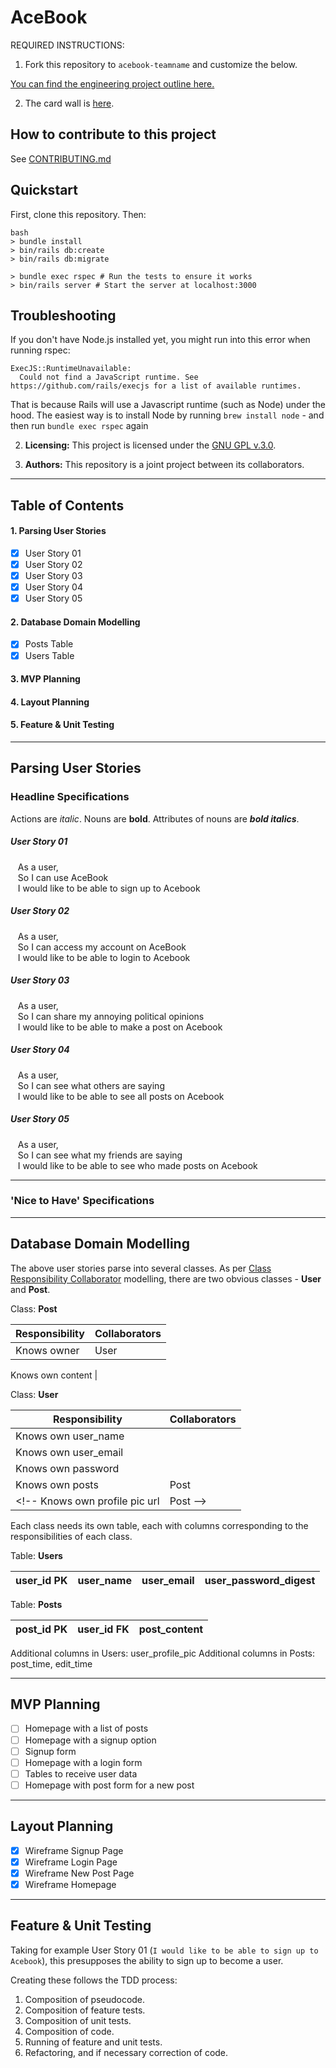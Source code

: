 # AceBook

REQUIRED INSTRUCTIONS:

1. Fork this repository to `acebook-teamname` and customize the below.

[You can find the engineering project outline here.](https://github.com/makersacademy/course/tree/master/engineering_projects/rails)

2. The card wall is [here](https://trello.com/b/aN3xtXXl/acebook-rails-template).

## How to contribute to this project
See [CONTRIBUTING.md](CONTRIBUTING.md)

## Quickstart

First, clone this repository. Then:

```
bash
> bundle install
> bin/rails db:create
> bin/rails db:migrate

> bundle exec rspec # Run the tests to ensure it works
> bin/rails server # Start the server at localhost:3000
```

## Troubleshooting

If you don't have Node.js installed yet, you might run into this error when running rspec:

```
ExecJS::RuntimeUnavailable:
  Could not find a JavaScript runtime. See https://github.com/rails/execjs for a list of available runtimes.
 ```

That is because Rails will use a Javascript runtime (such as Node) under the hood. The easiest way is to install Node by running `brew install node` - and then run `bundle exec rspec` again

2. **Licensing:** This project is licensed under the [GNU GPL v.3.0](https://www.gnu.org/licenses/gpl-3.0.en.html).

3. **Authors:** This repository is a joint project between its collaborators.

---

## Table of Contents

#### 1. Parsing User Stories
- [x] User Story 01
- [x] User Story 02
- [x] User Story 03
- [x] User Story 04
- [x] User Story 05

#### 2. Database Domain Modelling
- [x] Posts Table
- [x] Users Table

#### 3. MVP Planning

#### 4. Layout Planning

#### 5. Feature & Unit Testing

---

## Parsing User Stories

### Headline Specifications

Actions are *italic*. Nouns are **bold**. Attributes of nouns are **_bold italics_**.

##### User Story 01

&nbsp;&nbsp;&nbsp;As a user,<br>
&nbsp;&nbsp;&nbsp;So I can use AceBook<br>
&nbsp;&nbsp;&nbsp;I would like to be able to sign up to Acebook<br>

##### User Story 02

&nbsp;&nbsp;&nbsp;As a user,<br>
&nbsp;&nbsp;&nbsp;So I can access my account on AceBook<br>
&nbsp;&nbsp;&nbsp;I would like to be able to login to Acebook<br>

##### User Story 03

&nbsp;&nbsp;&nbsp;As a user,<br>
&nbsp;&nbsp;&nbsp;So I can share my annoying political opinions<br>
&nbsp;&nbsp;&nbsp;I would like to be able to make a post on Acebook<br>

##### User Story 04

&nbsp;&nbsp;&nbsp;As a user,<br>
&nbsp;&nbsp;&nbsp;So I can see what others are saying<br>
&nbsp;&nbsp;&nbsp;I would like to be able to see all posts on Acebook<br>

##### User Story 05

&nbsp;&nbsp;&nbsp;As a user,<br>
&nbsp;&nbsp;&nbsp;So I can see what my friends are saying<br>
&nbsp;&nbsp;&nbsp;I would like to be able to see who made posts on Acebook<br>

---

### 'Nice to Have' Specifications

---

## Database Domain Modelling

The above user stories parse into several classes. As per [Class Responsibility Collaborator](http://agilemodeling.com/artifacts/crcModel.htm) modelling, there are two obvious classes - **User** and **Post**.

Class: **Post**

Responsibility | Collaborators
--- | ---
Knows owner | User

Knows own content |
<!-- Knows own creation time and date | -->
<!-- Knows edit time and date | -->

Class: **User**

Responsibility | Collaborators
--- | ---
Knows own user_name |
Knows own user_email |
Knows own password |
Knows own posts | Post
<!-- Knows own profile pic url | Post -->

Each class needs its own table, each with columns corresponding to the responsibilities of each class.

Table: **Users**

user_id PK | user_name | user_email | user_password_digest
--- | --- | --- | ---

Table: **Posts**

post_id PK | user_id FK | post_content
--- | --- | ---

Additional columns in Users: user_profile_pic
Additional columns in Posts: post_time, edit_time

---

## MVP Planning

- [ ] Homepage with a list of posts
- [ ] Homepage with a signup option
- [ ] Signup form
- [ ] Homepage with a login form
- [ ] Tables to receive user data
- [ ] Homepage with post form for a new post

---

## Layout Planning

- [x] Wireframe Signup Page
- [x] Wireframe Login Page
- [x] Wireframe New Post Page
- [x] Wireframe Homepage

---

## Feature & Unit Testing

Taking for example User Story 01 (`I would like to be able to sign up to Acebook`), this presupposes the ability to sign up to become a user.

Creating these follows the TDD process:
1. Composition of pseudocode.
2. Composition of feature tests.
3. Composition of unit tests.
4. Composition of code.
5. Running of feature and unit tests.
6. Refactoring, and if necessary correction of code.
